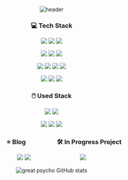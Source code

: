 <div align="center">

  ![header](https://capsule-render.vercel.app/api?type=Rounded&color=auto&height=130&text=Great%20Psycho&fontAlignY=40&desc=It%20means%20being%20crazy%20about%20coding&descAlignY=82)

  ### 💻 Tech Stack 
  
  <img src="https://img.shields.io/badge/java-3a75b0?style=for-the-badge&logo=java&logoColor=white"></a>
  <img src="https://img.shields.io/badge/spring boot-6DB33F?style=for-the-badge&logo=spring boot&logoColor=white">
  <img src="https://img.shields.io/badge/mysql-4479A1?style=for-the-badge&logo=mysql&logoColor=white">
  
  <img src="https://img.shields.io/badge/docker-2496ED?style=for-the-badge&logo=docker&logoColor=white"></a>
  <img src="https://img.shields.io/badge/github actions-2088FF?style=for-the-badge&logo=github actions&logoColor=white">
  <img src="https://img.shields.io/badge/postman-FF6C37?style=for-the-badge&logo=postman&logoColor=white">
  
  <img src="https://img.shields.io/badge/html5-E34F26?style=for-the-badge&logo=html5&logoColor=white"></a>
  <img src="https://img.shields.io/badge/css3-1572B6?style=for-the-badge&logo=css3&logoColor=white">
  <img src="https://img.shields.io/badge/javascript-F7DF1E?style=for-the-badge&logo=javascript&logoColor=black">
  <img src="https://img.shields.io/badge/jquery-0769AD?style=for-the-badge&logo=jquery&logoColor=white">

  <img src="https://img.shields.io/badge/github-181717?style=for-the-badge&logo=github&logoColor=white"></a>
  <img src="https://img.shields.io/badge/notion-000000?style=for-the-badge&logo=notion&logoColor=white">
  <img src="https://img.shields.io/badge/slack-4A154B?style=for-the-badge&logo=slack&logoColor=white">
  
  ### 🖱️ Used Stack
  
  <img src="https://img.shields.io/badge/aws S3-569A31?style=for-the-badge&logo=Amazon S3&logoColor=white"></a>
  <img src="https://img.shields.io/badge/aws EC2-FF9900?style=for-the-badge&logo=Amazon EC2&logoColor=white">
  
  <img src="https://img.shields.io/badge/python-3776AB?style=for-the-badge&logo=Python&logoColor=white"></a>
  <img src="https://img.shields.io/badge/mongoDB-47A248?style=for-the-badge&logo=MongoDB&logoColor=white">
  <img src="https://img.shields.io/badge/flask-000000?style=for-the-badge&logo=flask&logoColor=white">

  
  ### 　　　　⭐️ Blog　　　　　🛠️ In Progress Project
  <a href="https://yujep.tistory.com/" target="_blank"><img src="https://img.shields.io/badge/Blog-FFFFFF?style=flat&logo=Tistory&logoColor=black"/></a>
  <a href="https://velog.io/@yu_jep" target="_blank"><img src="https://img.shields.io/badge/Blog-20C997?style=flat&logo=Velog&logoColor=black"/></a>　　　　　　　　　
  <a href="https://github.com/dal-cho" target="_blank"><img src="https://img.shields.io/badge/ADME-B2EBF4?style=flat&logo=github&logoColor=black"/></a>

  ![great psycho GitHub stats](https://github-readme-stats.vercel.app/api?username=great-psycho&count_private=true&show_icons=true&theme=gruvbox_light)

  
  
</div>
<!--   ![Top Langs](https://github-readme-stats.vercel.app/api/top-langs/?username=great-psycho&layout=compact&theme=calm) -->

